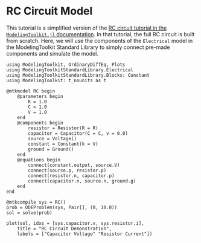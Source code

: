 # RC Circuit Model

This tutorial is a simplified version of the [RC circuit tutorial in the
`ModelingToolkit.jl` documentation](https://docs.sciml.ai/ModelingToolkit/stable/tutorials/acausal_components/).
In that tutorial, the full RC circuit is built from scratch. Here, we will use the
components of the `Electrical` model in the ModelingToolkit Standard Library to simply
connect pre-made components and simulate the model.

```@example
using ModelingToolkit, OrdinaryDiffEq, Plots
using ModelingToolkitStandardLibrary.Electrical
using ModelingToolkitStandardLibrary.Blocks: Constant
using ModelingToolkit: t_nounits as t

@mtkmodel RC begin
    @parameters begin
        R = 1.0
        C = 1.0
        V = 1.0
    end
    @components begin
        resistor = Resistor(R = R)
        capacitor = Capacitor(C = C, v = 0.0)
        source = Voltage()
        constant = Constant(k = V)
        ground = Ground()
    end
    @equations begin
        connect(constant.output, source.V)
        connect(source.p, resistor.p)
        connect(resistor.n, capacitor.p)
        connect(capacitor.n, source.n, ground.g)
    end
end

@mtkcompile sys = RC()
prob = ODEProblem(sys, Pair[], (0, 10.0))
sol = solve(prob)

plot(sol, idxs = [sys.capacitor.v, sys.resistor.i],
    title = "RC Circuit Demonstration",
    labels = ["Capacitor Voltage" "Resistor Current"])
```
